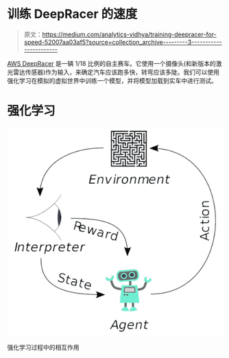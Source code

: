 # 训练 DeepRacer 的速度

> 原文：<https://medium.com/analytics-vidhya/training-deepracer-for-speed-52007aa03af5?source=collection_archive---------3----------------------->

[AWS DeepRacer](https://aws.amazon.com/deepracer/) 是一辆 1/18 比例的自主赛车。它使用一个摄像头(和新版本的激光雷达传感器)作为输入，来确定汽车应该跑多快，转弯应该多陡。我们可以使用强化学习在模拟的虚拟世界中训练一个模型，并将模型加载到实车中进行测试。

# 强化学习

![](img/2f41ad6d9332db5bfc7479dd3fa8c7be.png)

强化学习过程中的相互作用